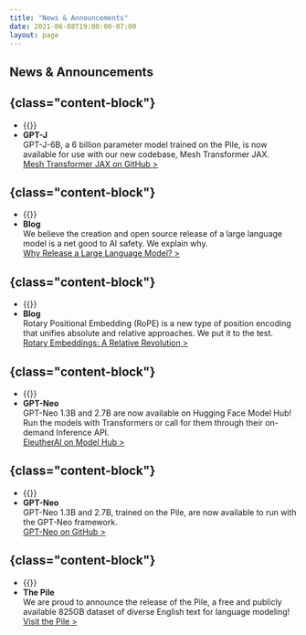 ```yaml
---
title: "News & Announcements"
date: 2021-06-08T19:00:00-07:00
layout: page
---
```


## News & Announcements

## {class="content-block"}
- {{<date year="2021" month="06" day="08">}}
- **GPT⁠&#8288;-&#8288;J**  
GPT⁠&#8288;-&#8288;J-6B, a 6 billion parameter model trained on the Pile, is now available for use with our new codebase, Mesh Transformer JAX.  
[Mesh Transformer JAX on GitHub >](https://github.com/kingoflolz/mesh-transformer-jax/)

## {class="content-block"}
- {{<date year="2021" month="06" day="02">}}
- **Blog**  
We believe the creation and open source release of a large language model is a net good to AI safety. We explain why.  
[Why Release a Large Language Model? >](https://blog.eleuther.ai/why-release-a-large-language-model/)

## {class="content-block"}
- {{<date year="2021" month="04" day="20">}}
- **Blog**  
Rotary Positional Embedding (RoPE) is a new type of position encoding that unifies absolute and relative approaches. We put it to the test.  
[Rotary Embeddings: A Relative Revolution >](https://blog.eleuther.ai/rotary-embeddings/)

## {class="content-block"}
- {{<date year="2021" month="03" day="31">}}
- **GPT&#8288;-&#8288;Neo**  
GPT&#8288;-&#8288;Neo 1.3B and 2.7B are now available on Hugging Face Model Hub! Run the models with Transformers or call for them through their on-demand Inference API.  
[EleutherAI on Model Hub >](https://huggingface.co/EleutherAI)

## {class="content-block"}
- {{<date year="2021" month="03" day="21">}}
- **GPT&#8288;-&#8288;Neo**  
GPT&#8288;-&#8288;Neo 1.3B and 2.7B, trained on the Pile, are now available to run with the GPT&#8288;-&#8288;Neo framework.  
[GPT&#8288;-&#8288;Neo on GitHub >](https://github.com/EleutherAI/gpt-neo/)

## {class="content-block"}
- {{<date year="2021" month="01" day="01">}}
- **The Pile**  
We are proud to announce the release of the Pile, a free and publicly available 825GB dataset of diverse English text for language modeling!  
[Visit the Pile >](https://pile.eleuther.ai/)